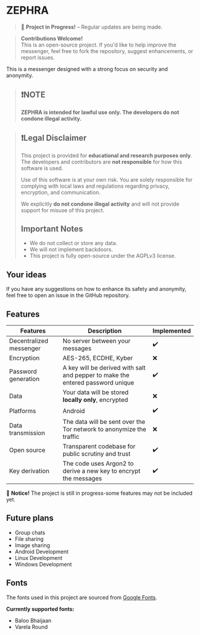 # ZEPHRA

> 🚧 **Project in Progress!** – Regular updates are being made.

> **Contributions Welcome!**<br>
> This is an open-source project. If you'd like to help improve the messenger,
> feel free to fork the repository, suggest enhancements, or report issues.

This is a messenger designed with a strong focus on security and anonymity.

> ## ❗NOTE
>
> **ZEPHRA is intended for lawful use only. The developers do not condone illegal activity.**

> ## ❗Legal Disclaimer
>
> This project is provided for **educational and research purposes only**. The developers and contributors are **not responsible** for how this software is used.
>
> Use of this software is at your own risk. You are solely responsible for complying with local laws and regulations regarding privacy, encryption, and communication.
>
> We explicitly **do not condone illegal activity** and will not provide support for misuse of this project.
>
> ## Important Notes
>
> - We do not collect or store any data.
> - We will not implement backdoors.
> - This project is fully open-source under the AGPLv3 license.

## Your ideas

If you have any suggestions on how to enhance its safety and anonymity,
feel free to open an issue in the GitHub repository.

## Features

| Features                | Description                                                                    | Implemented |
| ----------------------- | ------------------------------------------------------------------------------ | ----------- |
| Decentralized messenger | No server between your messages                                                | ✔️          |
| Encryption              | AES-265, ECDHE, Kyber                                                          | ❌          |
| Password generation     | A key will be derived with salt and pepper to make the entered password unique | ✔️          |
| Data                    | Your data will be stored **locally only**, encrypted                           | ❌          |
| Platforms               | Android                                                                        | ✔️          |
| Data transmission       | The data will be sent over the Tor network to anonymize the traffic            | ❌          |
| Open source             | Transparent codebase for public scrutiny and trust                             | ✔️          |
| Key derivation          | The code uses Argon2 to derive a new key to encrypt the messages               | ✔️          |

📌 **Notice!** The project is still in progress-some features may not be included yet.

## Future plans

- Group chats
- File sharing
- Image sharing
- Android Development
- Linux Development
- Windows Development

## Fonts

The fonts used in this project are sourced from [Google Fonts](https://fonts.google.com/).

**Currently supported fonts:**

- Baloo Bhaijaan
- Varela Round
